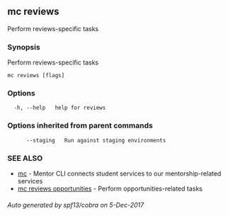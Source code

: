 ## mc reviews

Perform reviews-specific tasks

### Synopsis


Perform reviews-specific tasks

```
mc reviews [flags]
```

### Options

```
  -h, --help   help for reviews
```

### Options inherited from parent commands

```
      --staging   Run against staging environments
```

### SEE ALSO
* [mc](mc.md)	 - Mentor CLI connects student services to our mentorship-related services
* [mc reviews opportunities](mc_reviews_opportunities.md)	 - Perform opportunities-related tasks

###### Auto generated by spf13/cobra on 5-Dec-2017
